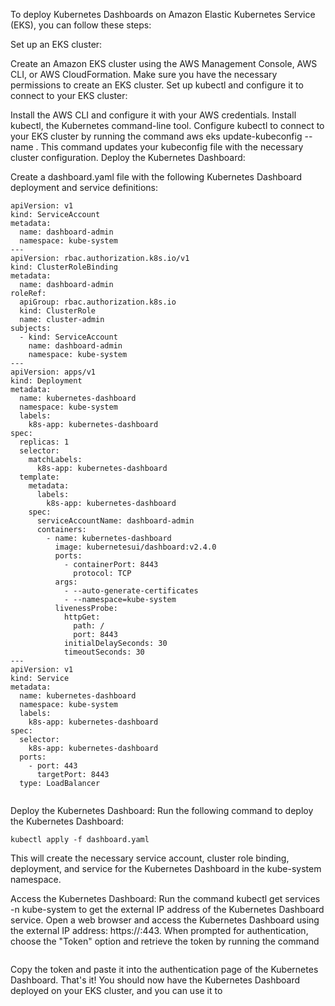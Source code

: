 To deploy Kubernetes Dashboards on Amazon Elastic Kubernetes Service (EKS), you can follow these steps:

Set up an EKS cluster:

Create an Amazon EKS cluster using the AWS Management Console, AWS CLI, or AWS CloudFormation. Make sure you have the necessary permissions to create an EKS cluster.
Set up kubectl and configure it to connect to your EKS cluster:

Install the AWS CLI and configure it with your AWS credentials.
Install kubectl, the Kubernetes command-line tool.
Configure kubectl to connect to your EKS cluster by running the command aws eks update-kubeconfig --name <cluster-name>. This command updates your kubeconfig file with the necessary cluster configuration.
Deploy the Kubernetes Dashboard:

Create a dashboard.yaml file with the following Kubernetes Dashboard deployment and service definitions:

```
apiVersion: v1
kind: ServiceAccount
metadata:
  name: dashboard-admin
  namespace: kube-system
---
apiVersion: rbac.authorization.k8s.io/v1
kind: ClusterRoleBinding
metadata:
  name: dashboard-admin
roleRef:
  apiGroup: rbac.authorization.k8s.io
  kind: ClusterRole
  name: cluster-admin
subjects:
  - kind: ServiceAccount
    name: dashboard-admin
    namespace: kube-system
---
apiVersion: apps/v1
kind: Deployment
metadata:
  name: kubernetes-dashboard
  namespace: kube-system
  labels:
    k8s-app: kubernetes-dashboard
spec:
  replicas: 1
  selector:
    matchLabels:
      k8s-app: kubernetes-dashboard
  template:
    metadata:
      labels:
        k8s-app: kubernetes-dashboard
    spec:
      serviceAccountName: dashboard-admin
      containers:
        - name: kubernetes-dashboard
          image: kubernetesui/dashboard:v2.4.0
          ports:
            - containerPort: 8443
              protocol: TCP
          args:
            - --auto-generate-certificates
            - --namespace=kube-system
          livenessProbe:
            httpGet:
              path: /
              port: 8443
            initialDelaySeconds: 30
            timeoutSeconds: 30
---
apiVersion: v1
kind: Service
metadata:
  name: kubernetes-dashboard
  namespace: kube-system
  labels:
    k8s-app: kubernetes-dashboard
spec:
  selector:
    k8s-app: kubernetes-dashboard
  ports:
    - port: 443
      targetPort: 8443
  type: LoadBalancer
  
  ```
  
Deploy the Kubernetes Dashboard:
Run the following command to deploy the Kubernetes Dashboard:

  ```
kubectl apply -f dashboard.yaml
```
  
  This will create the necessary service account, cluster role binding, deployment, and service for the Kubernetes Dashboard in the kube-system namespace.

Access the Kubernetes Dashboard:
Run the command kubectl get services -n kube-system to get the external IP address of the Kubernetes Dashboard service.
Open a web browser and access the Kubernetes Dashboard using the external IP address: https://<external-IP>:443.
When prompted for authentication, choose the "Token" option and retrieve the token by running the command 
  ```kubectl -n kube-system describe secret $(kubectl -n kube-system get secret | grep dashboard-admin | awk '{print $1}').
  ```
Copy the token and paste it into the authentication page of the Kubernetes Dashboard.
That's it! You should now have the Kubernetes Dashboard deployed on your EKS cluster, and you can use it to
